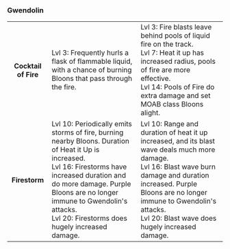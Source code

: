 ### Gwendolin


<table>
   <tr>
    <td align='center'>
        <h4>Cocktail of Fire</h4>
    </td>
    <td>
       Lvl 3: Frequently hurls a flask of flammable liquid, with a chance of burning Bloons that pass through the fire.
    </td>
    <td>
       Lvl 3: Fire blasts leave behind pools of liquid fire on the track.<br/>Lvl 7: Heat it up has increased radius, pools of fire are more effective.<br/>Lvl 14: Pools of Fire do extra damage and set MOAB class Bloons alight.
    </td>
</tr><tr>
    <td align='center'>
        <h4>Firestorm</h4>
    </td>
    <td>
       Lvl 10: Periodically emits storms of fire, burning nearby Bloons. Duration of Heat it Up is increased.<br/>Lvl 16: Firestorms have increased duration and do more damage. Purple Bloons are no longer immune to Gwendolin's attacks.<br/>Lvl 20: Firestorms does hugely increased damage.
    </td>
    <td>
       Lvl 10: Range and duration of heat it up increased, and its blast wave deals much more damage.<br/>Lvl 16: Blast wave burn damage and duration increased. Purple Bloons are no longer immune to Gwendolin's attacks.<br/>Lvl 20: Blast wave does hugely increased damage.
    </td>
</tr>
</table>